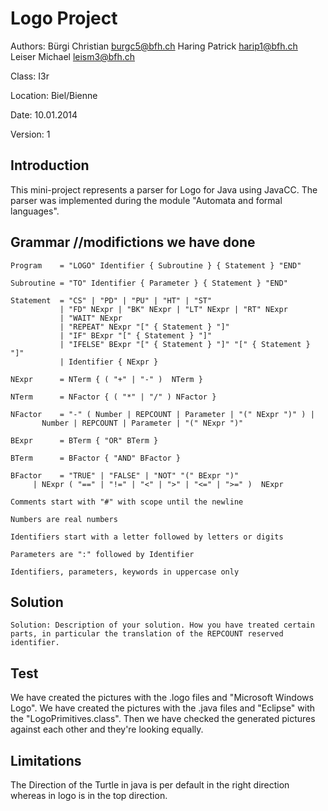 Logo Project
============
      
 

    


Authors:
Bürgi Christian burgc5@bfh.ch
Haring Patrick  harip1@bfh.ch
Leiser Michael  leism3@bfh.ch

Class:
I3r

Location:
Biel/Bienne

Date:
10.01.2014

Version:
1

Introduction
------------

This mini-project represents a parser for Logo for Java using JavaCC. The parser was implemented during the module "Automata and formal languages".

Grammar				//modifictions we have done
-------

    Program    = "LOGO" Identifier { Subroutine } { Statement } "END"

    Subroutine = "TO" Identifier { Parameter } { Statement } "END"

    Statement  = "CS" | "PD" | "PU" | "HT" | "ST" 
               | "FD" NExpr | "BK" NExpr | "LT" NExpr | "RT" NExpr
               | "WAIT" NExpr
               | "REPEAT" NExpr "[" { Statement } "]"
               | "IF" BExpr "[" { Statement } "]"
               | "IFELSE" BExpr "[" { Statement } "]" "[" { Statement } "]"
               | Identifier { NExpr }

    NExpr      = NTerm { ( "+" | "-" )  NTerm }

    NTerm      = NFactor { ( "*" | "/" ) NFactor }

    NFactor    = "-" ( Number | REPCOUNT | Parameter | "(" NExpr ")" ) | 
           Number | REPCOUNT | Parameter | "(" NExpr ")" 

    BExpr      = BTerm { "OR" BTerm }

    BTerm      = BFactor { "AND" BFactor }

    BFactor    = "TRUE" | "FALSE" | "NOT" "(" BExpr ")" 
         | NExpr ( "==" | "!=" | "<" | ">" | "<=" | ">=" )  NExpr 

    Comments start with "#" with scope until the newline

    Numbers are real numbers

    Identifiers start with a letter followed by letters or digits

    Parameters are ":" followed by Identifier

    Identifiers, parameters, keywords in uppercase only


Solution
--------

    Solution: Description of your solution. How you have treated certain parts, in particular the translation of the REPCOUNT reserved identifier.
  

Test
----

We have created the pictures with the .logo files and "Microsoft Windows Logo".
We have created the pictures with the .java files and "Eclipse" with the "LogoPrimitives.class".
Then we have checked the generated pictures against each other and they're looking equally.


Limitations
-----------

The Direction of the Turtle in java is per default in the right direction whereas in logo is in the top direction.
